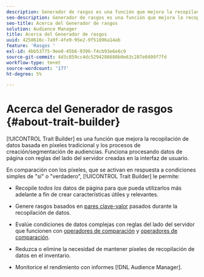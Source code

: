 ```yaml
---
description: Generador de rasgos es una función que mejora la recopilación de datos tradicional basada en píxeles y los procesos de creación/segmentación de audiencias. Funciona procesando datos de página con reglas del lado del servidor creadas en la interfaz de usuario.
seo-description: Generador de rasgos es una función que mejora la recopilación de datos tradicional basada en píxeles y los procesos de creación/segmentación de audiencias. Funciona procesando datos de página con reglas del lado del servidor creadas en la interfaz de usuario.
seo-title: Acerca del Generador de rasgos
solution: Audience Manager
title: Acerca del Generador de rasgos
uuid: 4258616c-7a9f-4fe9-95e2-9f51896a14ab
feature: 'Rasgos '
exl-id: 4bb53775-9ee0-45b6-9396-f4cb93e6e6c9
source-git-commit: 4d3c859cc4dc5294286680b0e63c287e0409f7fd
workflow-type: tm+mt
source-wordcount: '177'
ht-degree: 5%

---
```


# Acerca del Generador de rasgos {#about-trait-builder}

[!UICONTROL Trait Builder] es una función que mejora la recopilación de datos basada en píxeles tradicional y los procesos de creación/segmentación de audiencias. Funciona procesando datos de página con reglas del lado del servidor creadas en la interfaz de usuario.

<!-- c_tb_about.xml -->

En comparación con los píxeles, que se activan en respuesta a condiciones simples de &quot;sí&quot; o &quot;verdadero&quot;, [!UICONTROL Trait Builder] le permite:

* Recopile *todos los* datos de página para que pueda utilizarlos más adelante a fin de crear características útiles y relevantes.
* Genere rasgos basados en [pares clave-valor](../../reference/key-value-pairs-explained.md) pasados durante la recopilación de datos.
* Evalúe condiciones de datos complejas con reglas del lado del servidor que funcionen con [operadores de comparación](../../reference/boolean-expressions-tsb.md) y [operadores de comparación](../../features/traits/trait-comparison-operators.md).

* Reduzca o elimine la necesidad de mantener píxeles de recopilación de datos en el inventario.
* Monitorice el rendimiento con informes [!DNL Audience Manager].
